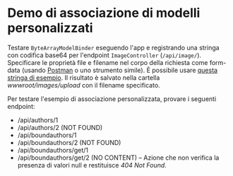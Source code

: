 # <a name="custom-model-binding-demo"></a>Demo di associazione di modelli personalizzati

Testare `ByteArrayModelBinder` eseguendo l'app e registrando una stringa con codifica base64 per l'endpoint `ImageController` (`/api/image/`). Specificare le proprietà file e filename nel corpo della richiesta come form-data (usando [Postman](https://www.getpostman.com/) o uno strumento simile). È possibile usare [questa stringa di esempio](Base64String.txt). Il risultato è salvato nella cartella *wwwroot/images/upload* con il filename specificato.

Per testare l'esempio di associazione personalizzata, provare i seguenti endpoint:

* /api/authors/1
* /api/authors/2 (NOT FOUND)
* /api/boundauthors/1
* /api/boundauthors/2 (NOT FOUND)
* /api/boundauthors/get/1
* /api/boundauthors/get/2 (NO CONTENT) &ndash; Azione che non verifica la presenza di valori null e restituisce *404 Not Found*.
